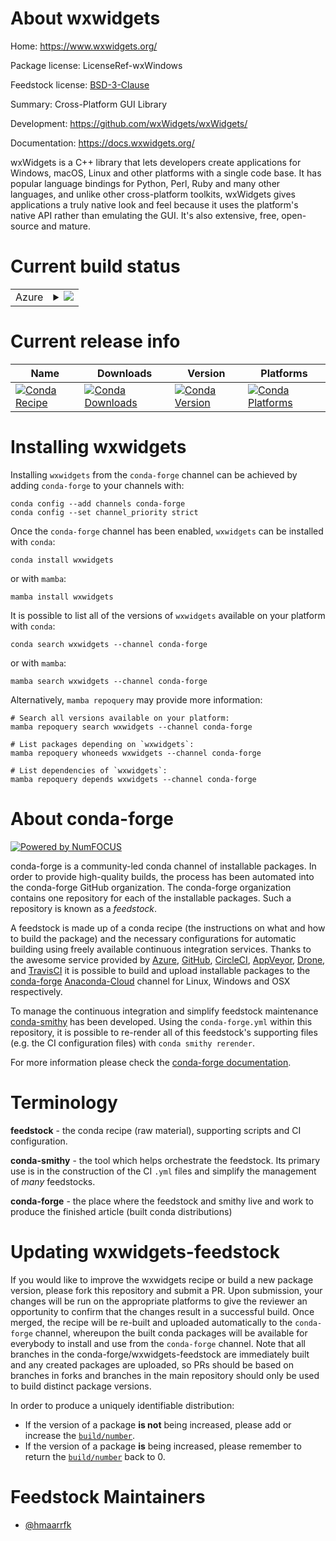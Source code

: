 About wxwidgets
===============

Home: https://www.wxwidgets.org/

Package license: LicenseRef-wxWindows

Feedstock license: [BSD-3-Clause](https://github.com/conda-forge/wxwidgets-feedstock/blob/main/LICENSE.txt)

Summary: Cross-Platform GUI Library

Development: https://github.com/wxWidgets/wxWidgets/

Documentation: https://docs.wxwidgets.org/

wxWidgets is a C++ library that lets developers create applications for
Windows, macOS, Linux and other platforms with a single code base. It has
popular language bindings for Python, Perl, Ruby and many other languages,
and unlike other cross-platform toolkits, wxWidgets gives applications a
truly native look and feel because it uses the platform's native API rather
than emulating the GUI. It's also extensive, free, open-source and mature.


Current build status
====================


<table>
    
  <tr>
    <td>Azure</td>
    <td>
      <details>
        <summary>
          <a href="https://dev.azure.com/conda-forge/feedstock-builds/_build/latest?definitionId=10107&branchName=main">
            <img src="https://dev.azure.com/conda-forge/feedstock-builds/_apis/build/status/wxwidgets-feedstock?branchName=main">
          </a>
        </summary>
        <table>
          <thead><tr><th>Variant</th><th>Status</th></tr></thead>
          <tbody><tr>
              <td>linux_64</td>
              <td>
                <a href="https://dev.azure.com/conda-forge/feedstock-builds/_build/latest?definitionId=10107&branchName=main">
                  <img src="https://dev.azure.com/conda-forge/feedstock-builds/_apis/build/status/wxwidgets-feedstock?branchName=main&jobName=linux&configuration=linux_64_" alt="variant">
                </a>
              </td>
            </tr><tr>
              <td>linux_aarch64</td>
              <td>
                <a href="https://dev.azure.com/conda-forge/feedstock-builds/_build/latest?definitionId=10107&branchName=main">
                  <img src="https://dev.azure.com/conda-forge/feedstock-builds/_apis/build/status/wxwidgets-feedstock?branchName=main&jobName=linux&configuration=linux_aarch64_" alt="variant">
                </a>
              </td>
            </tr><tr>
              <td>linux_ppc64le</td>
              <td>
                <a href="https://dev.azure.com/conda-forge/feedstock-builds/_build/latest?definitionId=10107&branchName=main">
                  <img src="https://dev.azure.com/conda-forge/feedstock-builds/_apis/build/status/wxwidgets-feedstock?branchName=main&jobName=linux&configuration=linux_ppc64le_" alt="variant">
                </a>
              </td>
            </tr><tr>
              <td>osx_64</td>
              <td>
                <a href="https://dev.azure.com/conda-forge/feedstock-builds/_build/latest?definitionId=10107&branchName=main">
                  <img src="https://dev.azure.com/conda-forge/feedstock-builds/_apis/build/status/wxwidgets-feedstock?branchName=main&jobName=osx&configuration=osx_64_" alt="variant">
                </a>
              </td>
            </tr><tr>
              <td>osx_arm64</td>
              <td>
                <a href="https://dev.azure.com/conda-forge/feedstock-builds/_build/latest?definitionId=10107&branchName=main">
                  <img src="https://dev.azure.com/conda-forge/feedstock-builds/_apis/build/status/wxwidgets-feedstock?branchName=main&jobName=osx&configuration=osx_arm64_" alt="variant">
                </a>
              </td>
            </tr><tr>
              <td>win_64</td>
              <td>
                <a href="https://dev.azure.com/conda-forge/feedstock-builds/_build/latest?definitionId=10107&branchName=main">
                  <img src="https://dev.azure.com/conda-forge/feedstock-builds/_apis/build/status/wxwidgets-feedstock?branchName=main&jobName=win&configuration=win_64_" alt="variant">
                </a>
              </td>
            </tr>
          </tbody>
        </table>
      </details>
    </td>
  </tr>
</table>

Current release info
====================

| Name | Downloads | Version | Platforms |
| --- | --- | --- | --- |
| [![Conda Recipe](https://img.shields.io/badge/recipe-wxwidgets-green.svg)](https://anaconda.org/conda-forge/wxwidgets) | [![Conda Downloads](https://img.shields.io/conda/dn/conda-forge/wxwidgets.svg)](https://anaconda.org/conda-forge/wxwidgets) | [![Conda Version](https://img.shields.io/conda/vn/conda-forge/wxwidgets.svg)](https://anaconda.org/conda-forge/wxwidgets) | [![Conda Platforms](https://img.shields.io/conda/pn/conda-forge/wxwidgets.svg)](https://anaconda.org/conda-forge/wxwidgets) |

Installing wxwidgets
====================

Installing `wxwidgets` from the `conda-forge` channel can be achieved by adding `conda-forge` to your channels with:

```
conda config --add channels conda-forge
conda config --set channel_priority strict
```

Once the `conda-forge` channel has been enabled, `wxwidgets` can be installed with `conda`:

```
conda install wxwidgets
```

or with `mamba`:

```
mamba install wxwidgets
```

It is possible to list all of the versions of `wxwidgets` available on your platform with `conda`:

```
conda search wxwidgets --channel conda-forge
```

or with `mamba`:

```
mamba search wxwidgets --channel conda-forge
```

Alternatively, `mamba repoquery` may provide more information:

```
# Search all versions available on your platform:
mamba repoquery search wxwidgets --channel conda-forge

# List packages depending on `wxwidgets`:
mamba repoquery whoneeds wxwidgets --channel conda-forge

# List dependencies of `wxwidgets`:
mamba repoquery depends wxwidgets --channel conda-forge
```


About conda-forge
=================

[![Powered by
NumFOCUS](https://img.shields.io/badge/powered%20by-NumFOCUS-orange.svg?style=flat&colorA=E1523D&colorB=007D8A)](https://numfocus.org)

conda-forge is a community-led conda channel of installable packages.
In order to provide high-quality builds, the process has been automated into the
conda-forge GitHub organization. The conda-forge organization contains one repository
for each of the installable packages. Such a repository is known as a *feedstock*.

A feedstock is made up of a conda recipe (the instructions on what and how to build
the package) and the necessary configurations for automatic building using freely
available continuous integration services. Thanks to the awesome service provided by
[Azure](https://azure.microsoft.com/en-us/services/devops/), [GitHub](https://github.com/),
[CircleCI](https://circleci.com/), [AppVeyor](https://www.appveyor.com/),
[Drone](https://cloud.drone.io/welcome), and [TravisCI](https://travis-ci.com/)
it is possible to build and upload installable packages to the
[conda-forge](https://anaconda.org/conda-forge) [Anaconda-Cloud](https://anaconda.org/)
channel for Linux, Windows and OSX respectively.

To manage the continuous integration and simplify feedstock maintenance
[conda-smithy](https://github.com/conda-forge/conda-smithy) has been developed.
Using the ``conda-forge.yml`` within this repository, it is possible to re-render all of
this feedstock's supporting files (e.g. the CI configuration files) with ``conda smithy rerender``.

For more information please check the [conda-forge documentation](https://conda-forge.org/docs/).

Terminology
===========

**feedstock** - the conda recipe (raw material), supporting scripts and CI configuration.

**conda-smithy** - the tool which helps orchestrate the feedstock.
                   Its primary use is in the construction of the CI ``.yml`` files
                   and simplify the management of *many* feedstocks.

**conda-forge** - the place where the feedstock and smithy live and work to
                  produce the finished article (built conda distributions)


Updating wxwidgets-feedstock
============================

If you would like to improve the wxwidgets recipe or build a new
package version, please fork this repository and submit a PR. Upon submission,
your changes will be run on the appropriate platforms to give the reviewer an
opportunity to confirm that the changes result in a successful build. Once
merged, the recipe will be re-built and uploaded automatically to the
`conda-forge` channel, whereupon the built conda packages will be available for
everybody to install and use from the `conda-forge` channel.
Note that all branches in the conda-forge/wxwidgets-feedstock are
immediately built and any created packages are uploaded, so PRs should be based
on branches in forks and branches in the main repository should only be used to
build distinct package versions.

In order to produce a uniquely identifiable distribution:
 * If the version of a package **is not** being increased, please add or increase
   the [``build/number``](https://docs.conda.io/projects/conda-build/en/latest/resources/define-metadata.html#build-number-and-string).
 * If the version of a package **is** being increased, please remember to return
   the [``build/number``](https://docs.conda.io/projects/conda-build/en/latest/resources/define-metadata.html#build-number-and-string)
   back to 0.

Feedstock Maintainers
=====================

* [@hmaarrfk](https://github.com/hmaarrfk/)

